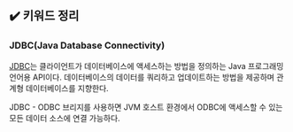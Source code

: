 ## ✔️ 키워드 정리

### JDBC(Java Database Connectivity)

[JDBC](https://en.wikipedia.org/wiki/Java_Database_Connectivity)는 클라이언트가 데이터베이스에 액세스하는 방법을 정의하는 Java 프로그래밍 언어용 API이다. 데이터베이스의 데이터를 쿼리하고 업데이트하는 방법을 제공하며 관계형 데이터베이스를 지향한다.

JDBC - ODBC 브리지를 사용하면 JVM 호스트 환경에서 ODBC에 액세스할 수 있는 모든 데이터 소스에 연결 가능하다.